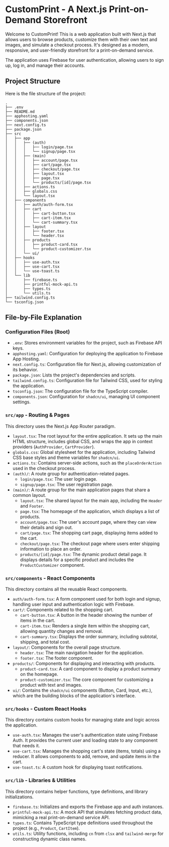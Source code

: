 # CustomPrint - A Next.js Print-on-Demand Storefront

Welcome to CustomPrint! This is a web application built with Next.js that allows users to browse products, customize them with their own text and images, and simulate a checkout process. It's designed as a modern, responsive, and user-friendly storefront for a print-on-demand service.

The application uses Firebase for user authentication, allowing users to sign up, log in, and manage their accounts.

## Project Structure

Here is the file structure of the project:

```
.
├── .env
├── README.md
├── apphosting.yaml
├── components.json
├── next.config.ts
├── package.json
├── src
│   ├── app
│   │   ├── (auth)
│   │   │   ├── login/page.tsx
│   │   │   └── signup/page.tsx
│   │   ├── (main)
│   │   │   ├── account/page.tsx
│   │   │   ├── cart/page.tsx
│   │   │   ├── checkout/page.tsx
│   │   │   ├── layout.tsx
│   │   │   ├── page.tsx
│   │   │   └── products/[id]/page.tsx
│   │   ├── actions.ts
│   │   ├── globals.css
│   │   └── layout.tsx
│   ├── components
│   │   ├── auth/auth-form.tsx
│   │   ├── cart
│   │   │   ├── cart-button.tsx
│   │   │   ├── cart-item.tsx
│   │   │   └── cart-summary.tsx
│   │   ├── layout
│   │   │   ├── footer.tsx
│   │   │   └── header.tsx
│   │   ├── products
│   │   │   ├── product-card.tsx
│   │   │   └── product-customizer.tsx
│   │   └── ui/
│   ├── hooks
│   │   ├── use-auth.tsx
│   │   ├── use-cart.tsx
│   │   └── use-toast.ts
│   └── lib
│       ├── firebase.ts
│       ├── printful-mock-api.ts
│       ├── types.ts
│       └── utils.ts
├── tailwind.config.ts
└── tsconfig.json
```

## File-by-File Explanation

### Configuration Files (Root)

*   `.env`: Stores environment variables for the project, such as Firebase API keys.
*   `apphosting.yaml`: Configuration for deploying the application to Firebase App Hosting.
*   `next.config.ts`: Configuration file for Next.js, allowing customization of its behavior.
*   `package.json`: Lists the project's dependencies and scripts.
*   `tailwind.config.ts`: Configuration file for Tailwind CSS, used for styling the application.
*   `tsconfig.json`: The configuration file for the TypeScript compiler.
*   `components.json`: Configuration for `shadcn/ui`, managing UI component settings.

### `src/app` - Routing & Pages

This directory uses the Next.js App Router paradigm.

*   `layout.tsx`: The root layout for the entire application. It sets up the main HTML structure, includes global CSS, and wraps the app in context providers (`AuthProvider`, `CartProvider`).
*   `globals.css`: Global stylesheet for the application, including Tailwind CSS base styles and theme variables for `shadcn/ui`.
*   `actions.ts`: Contains server-side actions, such as the `placeOrderAction` used in the checkout process.
*   `(auth)/`: A route group for authentication-related pages.
    *   `login/page.tsx`: The user login page.
    *   `signup/page.tsx`: The user registration page.
*   `(main)/`: A route group for the main application pages that share a common layout.
    *   `layout.tsx`: The shared layout for the main app, including the `Header` and `Footer`.
    *   `page.tsx`: The homepage of the application, which displays a list of products.
    *   `account/page.tsx`: The user's account page, where they can view their details and sign out.
    *   `cart/page.tsx`: The shopping cart page, displaying items added to the cart.
    *   `checkout/page.tsx`: The checkout page where users enter shipping information to place an order.
    *   `products/[id]/page.tsx`: The dynamic product detail page. It displays details for a specific product and includes the `ProductCustomizer` component.

### `src/components` - React Components

This directory contains all the reusable React components.

*   `auth/auth-form.tsx`: A form component used for both login and signup, handling user input and authentication logic with Firebase.
*   `cart/`: Components related to the shopping cart.
    *   `cart-button.tsx`: A button in the header showing the number of items in the cart.
    *   `cart-item.tsx`: Renders a single item within the shopping cart, allowing quantity changes and removal.
    *   `cart-summary.tsx`: Displays the order summary, including subtotal, shipping, and total cost.
*   `layout/`: Components for the overall page structure.
    *   `header.tsx`: The main navigation header for the application.
    *   `footer.tsx`: The footer component.
*   `products/`: Components for displaying and interacting with products.
    *   `product-card.tsx`: A card component to display a product summary on the homepage.
    *   `product-customizer.tsx`: The core component for customizing a product with text and images.
*   `ui/`: Contains the `shadcn/ui` components (Button, Card, Input, etc.), which are the building blocks of the application's interface.

### `src/hooks` - Custom React Hooks

This directory contains custom hooks for managing state and logic across the application.

*   `use-auth.tsx`: Manages the user's authentication state using Firebase Auth. It provides the current user and loading state to any component that needs it.
*   `use-cart.tsx`: Manages the shopping cart's state (items, totals) using a reducer. It allows components to add, remove, and update items in the cart.
*   `use-toast.ts`: A custom hook for displaying toast notifications.

### `src/lib` - Libraries & Utilities

This directory contains helper functions, type definitions, and library initializations.

*   `firebase.ts`: Initializes and exports the Firebase app and auth instances.
*   `printful-mock-api.ts`: A mock API that simulates fetching product data, mimicking a real print-on-demand service API.
*   `types.ts`: Contains TypeScript type definitions used throughout the project (e.g., `Product`, `CartItem`).
*   `utils.ts`: Utility functions, including `cn` from `clsx` and `tailwind-merge` for constructing dynamic class names.
